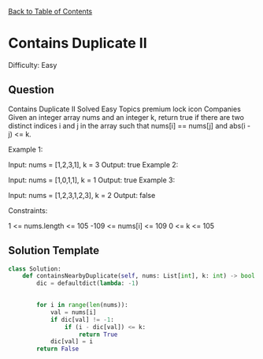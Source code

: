 [Back to Table of Contents](../../README.md)

# Contains Duplicate II
Difficulty: Easy

## Question
Contains Duplicate II
Solved
Easy
Topics
premium lock icon
Companies
Given an integer array nums and an integer k, return true if there are two distinct indices i and j in the array such that nums[i] == nums[j] and abs(i - j) <= k.

 

Example 1:

Input: nums = [1,2,3,1], k = 3
Output: true
Example 2:

Input: nums = [1,0,1,1], k = 1
Output: true
Example 3:

Input: nums = [1,2,3,1,2,3], k = 2
Output: false
 

Constraints:

1 <= nums.length <= 105
-109 <= nums[i] <= 109
0 <= k <= 105

## Solution Template
```python
class Solution:
    def containsNearbyDuplicate(self, nums: List[int], k: int) -> bool:
        dic = defaultdict(lambda: -1)

        
        for i in range(len(nums)):
            val = nums[i]
            if dic[val] != -1:
                if (i - dic[val]) <= k:
                    return True
            dic[val] = i
        return False
```
